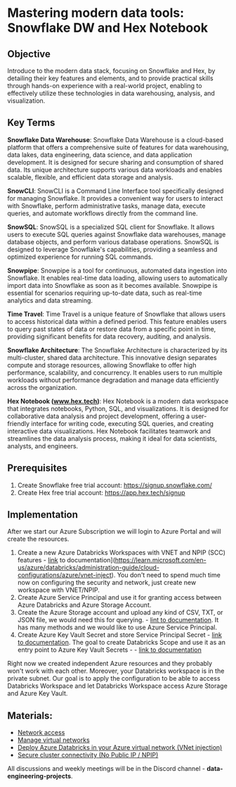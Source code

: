 # Mastering modern data tools: Snowflake DW and Hex Notebook

## Objective

Introduce to the modern data stack, focusing on Snowflake and Hex, by detailing their key features and elements, and to provide practical skills through hands-on experience with a real-world project, enabling to effectively utilize these technologies in data warehousing, analysis, and visualization.

## Key Terms

**Snowflake Data Warehouse**: Snowflake Data Warehouse is a cloud-based platform that offers a comprehensive suite of features for data warehousing, data lakes, data engineering, data science, and data application development. It is designed for secure sharing and consumption of shared data. Its unique architecture supports various data workloads and enables scalable, flexible, and efficient data storage and analysis.

**SnowCLI**: SnowCLI is a Command Line Interface tool specifically designed for managing Snowflake. It provides a convenient way for users to interact with Snowflake, perform administrative tasks, manage data, execute queries, and automate workflows directly from the command line.

**SnowSQL**: SnowSQL is a specialized SQL client for Snowflake. It allows users to execute SQL queries against Snowflake data warehouses, manage database objects, and perform various database operations. SnowSQL is designed to leverage Snowflake's capabilities, providing a seamless and optimized experience for running SQL commands.

**Snowpipe**: Snowpipe is a tool for continuous, automated data ingestion into Snowflake. It enables real-time data loading, allowing users to automatically import data into Snowflake as soon as it becomes available. Snowpipe is essential for scenarios requiring up-to-date data, such as real-time analytics and data streaming.

**Time Travel**: Time Travel is a unique feature of Snowflake that allows users to access historical data within a defined period. This feature enables users to query past states of data or restore data from a specific point in time, providing significant benefits for data recovery, auditing, and analysis.

**Snowflake Architecture**: The Snowflake Architecture is characterized by its multi-cluster, shared data architecture. This innovative design separates compute and storage resources, allowing Snowflake to offer high performance, scalability, and concurrency. It enables users to run multiple workloads without performance degradation and manage data efficiently across the organization.

**Hex Notebook (www.hex.tech)**: Hex Notebook is a modern data workspace that integrates notebooks, Python, SQL, and visualizations. It is designed for collaborative data analysis and project development, offering a user-friendly interface for writing code, executing SQL queries, and creating interactive data visualizations. Hex Notebook facilitates teamwork and streamlines the data analysis process, making it ideal for data scientists, analysts, and engineers.

## Prerequisites

1. Create Snowflake free trial account: https://signup.snowflake.com/
2. Create Hex free trial account: https://app.hex.tech/signup

## Implementation

After we start our Azure Subscription we will login to Azure Portal and will create the resources.

1. Create a new Azure Databricks Workspaces with VNET and NPIP (SCC) features - [link](https://learn.microsoft.com/en-us/azure/databricks/administration-guide/cloud-configurations/azure/vnet-inject) to documentation](https://learn.microsoft.com/en-us/azure/databricks/administration-guide/cloud-configurations/azure/vnet-inject). You don't need to spend much time now on configuring the security and network, just create new workspace with VNET/NPIP.
2. Create Azure Service Principal and use it for granting access between Azure Databricks and Azure Storage Account. 
3. Create the Azure Storage account and upload any kind of CSV, TXT, or JSON file, we would need this for querying. - [lint to documentation](https://learn.microsoft.com/en-us/azure/databricks/storage/azure-storage). It has many methods and we would like to use Azure Service Principal.
4. Create Azure Key Vault Secret and store Service Principal Secret - [link to documentation](https://learn.microsoft.com/en-us/azure/key-vault/general/quick-create-portal). The goal to create Databricks Scope and use it as an entry point to Azure Key Vault Secrets - - [link to documentation](https://learn.microsoft.com/en-us/azure/databricks/security/secrets/secret-scopes)

Right now we created independent Azure resources and they probably won't work with each other. Moreover, your Databricks workspace is in the private subnet. Our goal is to apply the configuration to be able to access Databricks Workspace and let Databricks Workspace access Azure Storage and Azure Key Vault. 

## Materials:
- [Network access](https://learn.microsoft.com/en-us/azure/databricks/security/network/)
- [Manage virtual networks](https://learn.microsoft.com/en-us/azure/databricks/security/network/manage-vpcs)
- [Deploy Azure Databricks in your Azure virtual network (VNet injection)](https://learn.microsoft.com/en-us/azure/databricks/administration-guide/cloud-configurations/azure/vnet-inject)
- [Secure cluster connectivity (No Public IP / NPIP)](https://learn.microsoft.com/en-us/azure/databricks/security/network/secure-cluster-connectivity)

All discussions and weekly meetings will be in the Discord channel - **data-engineering-projects**.







